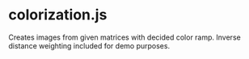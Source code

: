 # colorization.js
Creates images from given matrices with decided color ramp. Inverse distance weighting included for demo purposes.

